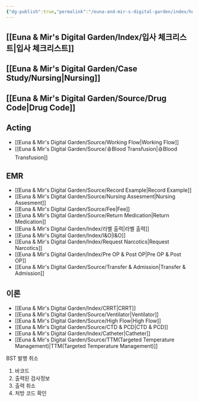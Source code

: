 ```yaml
---
{"dg-publish":true,"permalink":"/euna-and-mir-s-digital-garden/index/hallym-universtiy-sungsim-hosipital/"}
---
```


## [[Euna & Mir's Digital Garden/Index/입사 체크리스트\|입사 체크리스트]]

## [[Euna & Mir's Digital Garden/Case Study/Nursing\|Nursing]]
## [[Euna & Mir's Digital Garden/Source/Drug Code\|Drug Code]]
## Acting
- [[Euna & Mir's Digital Garden/Source/Working Flow\|Working Flow]]
- [[Euna & Mir's Digital Garden/Source/🩸Blood Transfusion\|🩸Blood Transfusion]]

## EMR
- [[Euna & Mir's Digital Garden/Source/Record Example\|Record Example]]
- [[Euna & Mir's Digital Garden/Source/Nursing Assesment\|Nursing Assesment]]
- [[Euna & Mir's Digital Garden/Source/Fee\|Fee]]
- [[Euna & Mir's Digital Garden/Source/Return Medication\|Return Medication]]
- [[Euna & Mir's Digital Garden/Index/라벨 출력\|라벨 출력]]
- [[Euna & Mir's Digital Garden/Index/I&O\|I&O]]
- [[Euna & Mir's Digital Garden/Index/Request Narcotics\|Request Narcotics]]
- [[Euna & Mir's Digital Garden/Index/Pre OP & Post OP\|Pre OP & Post OP]]
- [[Euna & Mir's Digital Garden/Source/Transfer & Admission\|Transfer & Admission]]
## 이론
- [[Euna & Mir's Digital Garden/Index/CRRT\|CRRT]]
- [[Euna & Mir's Digital Garden/Source/Ventilator\|Ventilator]]
- [[Euna & Mir's Digital Garden/Source/High Flow\|High Flow]]
- [[Euna & Mir's Digital Garden/Source/CTD & PCD\|CTD & PCD]]
- [[Euna & Mir's Digital Garden/Index/Catheter\|Catheter]]
- [[Euna & Mir's Digital Garden/Source/TTM(Targeted Temperature Management)\|TTM(Targeted Temperature Management)]]

BST 발행 취소
1. 바코드
2. 출력된 검사정보
3. 출력 취소 
4. 처방 코드 확인 